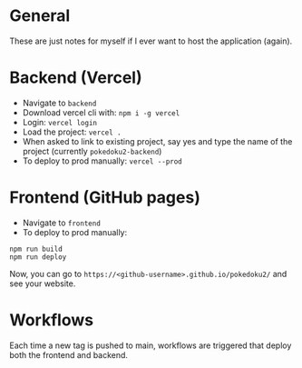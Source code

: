 # General
These are just notes for myself if I ever want to host the application (again).

# Backend (Vercel)
- Navigate to `backend`
- Download vercel cli with: `npm i -g vercel`
- Login: `vercel login`
- Load the project: `vercel .`
- When asked to link to existing project, say yes and type the name of the project (currently `pokedoku2-backend`)
- To deploy to prod manually: `vercel --prod`

# Frontend (GitHub pages)
- Navigate to `frontend`
- To deploy to prod manually:
```
npm run build
npm run deploy
```
Now, you can go to `https://<github-username>.github.io/pokedoku2/` and see your website.

# Workflows
Each time a new tag is pushed to main, workflows are triggered
that deploy both the frontend and backend.
